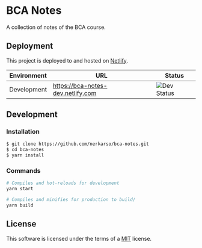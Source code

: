 # BCA Notes

A collection of notes of the BCA course.

## Deployment

This project is deployed to and hosted on [Netlify](https://netlify.com).

| Environment | URL | Status
|--|--|--
| Development | https://bca-notes-dev.netlify.com | ![Dev Status](https://api.netlify.com/api/v1/badges/bdf9f31f-ccc1-4d21-8c16-495c4db681ae/deploy-status)

## Development

### Installation

```sh
$ git clone https://github.com/nerkarso/bca-notes.git
$ cd bca-notes
$ yarn install
```

### Commands

```sh
# Compiles and hot-reloads for development
yarn start

# Compiles and minifies for production to build/
yarn build
```

## License

This software is licensed under the terms of a [MIT](LICENSE.md) license.
